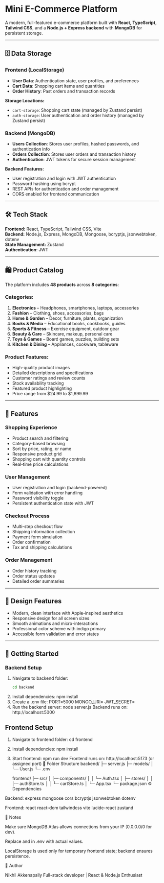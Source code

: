 # Mini E-Commerce Platform

A modern, full-featured e-commerce platform built with **React, TypeScript, Tailwind CSS**, and a **Node.js + Express backend** with **MongoDB** for persistent storage.

---

## 🗄️ Data Storage

### Frontend (LocalStorage)
- **User Data**: Authentication state, user profiles, and preferences  
- **Cart Data**: Shopping cart items and quantities  
- **Order History**: Past orders and transaction records  

**Storage Locations:**
- `cart-storage`: Shopping cart state (managed by Zustand persist)  
- `auth-storage`: User authentication and order history (managed by Zustand persist)  

### Backend (MongoDB)
- **Users Collection**: Stores user profiles, hashed passwords, and authentication info  
- **Orders Collection**: Stores user orders and transaction history  
- **Authentication**: JWT tokens for secure session management  

**Backend Features:**
- User registration and login with JWT authentication  
- Password hashing using bcrypt  
- REST APIs for authentication and order management  
- CORS enabled for frontend communication  

---

## 🛠️ Tech Stack

**Frontend:** React, TypeScript, Tailwind CSS, Vite  
**Backend:** Node.js, Express, MongoDB, Mongoose, bcryptjs, jsonwebtoken, dotenv  
**State Management:** Zustand  
**Authentication:** JWT  

---

## 🛍️ Product Catalog

The platform includes **48 products** across **8 categories**:

### Categories:
1. **Electronics** – Headphones, smartphones, laptops, accessories  
2. **Fashion** – Clothing, shoes, accessories, bags  
3. **Home & Garden** – Decor, furniture, plants, organization  
4. **Books & Media** – Educational books, cookbooks, guides  
5. **Sports & Fitness** – Exercise equipment, outdoor gear  
6. **Beauty & Care** – Skincare, makeup, personal care  
7. **Toys & Games** – Board games, puzzles, building sets  
8. **Kitchen & Dining** – Appliances, cookware, tableware  

### Product Features:
- High-quality product images  
- Detailed descriptions and specifications  
- Customer ratings and review counts  
- Stock availability tracking  
- Featured product highlighting  
- Price range from $24.99 to $1,899.99  

---

## 🔧 Features

### Shopping Experience
- Product search and filtering  
- Category-based browsing  
- Sort by price, rating, or name  
- Responsive product grid  
- Shopping cart with quantity controls  
- Real-time price calculations  

### User Management
- User registration and login (backend-powered)  
- Form validation with error handling  
- Password visibility toggle  
- Persistent authentication state with JWT  

### Checkout Process
- Multi-step checkout flow  
- Shipping information collection  
- Payment form simulation  
- Order confirmation  
- Tax and shipping calculations  

### Order Management
- Order history tracking  
- Order status updates  
- Detailed order summaries  

---

## 🎨 Design Features
- Modern, clean interface with Apple-inspired aesthetics  
- Responsive design for all screen sizes  
- Smooth animations and micro-interactions  
- Professional color scheme with indigo primary  
- Accessible form validation and error states  

---

## 🚀 Getting Started

### Backend Setup

1. Navigate to backend folder:
   ```bash
   cd backend
2. Install dependencies:
    npm install
3. Create a .env file:
    PORT=5000
    MONGO_URI=<your-mongodb-connection-string>
    JWT_SECRET=<your-secret-key>
4. Run the backend server:
    node server.js
    Backend runs on: http://localhost:5000
## Frontend Setup

1. Navigate to frontend folder:
    cd frontend
2. Install dependencies:
    npm install
3. Start frontend:
    npm run dev
    Frontend runs on: http://localhost:5173 (or assigned port)
📁 Folder Structure
      backend/
      ├─ server.js
      ├─ models/
      │  └─ User.js
      └─ .env

      frontend/
      ├─ src/
      │  ├─ components/
      │  │  └─ Auth.tsx
      │  ├─ stores/
      │  │  ├─ authStore.ts
      │  │  └─ cartStore.ts
      │  └─ App.tsx
      └─ package.json
⚙️ Dependencies

Backend:
  express
  mongoose
  cors
  bcryptjs
  jsonwebtoken
  dotenv

Frontend:
  react
  react-dom
  tailwindcss
  vite
  lucide-react
  zustand

📝 Notes

Make sure MongoDB Atlas allows connections from your IP (0.0.0.0/0 for dev).

Replace <your-mongodb-connection-string> and <your-secret-key> in .env with actual values.

LocalStorage is used only for temporary frontend state; backend ensures persistence.

👤 Author

Nikhil Akkenapally
Full-stack developer | React & Node.js Enthusiast

